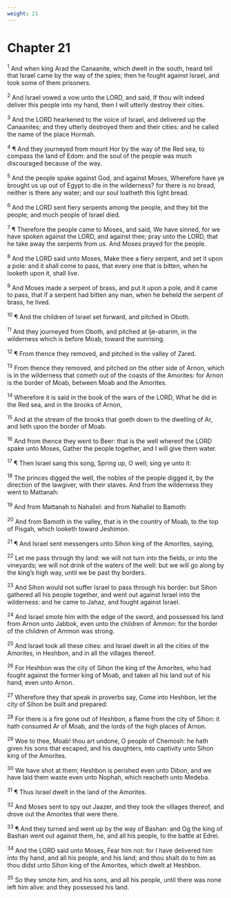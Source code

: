 ```yaml
---
weight: 21
---
```


# Chapter 21

<sup>1</sup> And when king Arad the Canaanite, which dwelt in the south, heard tell that Israel came by the way of the spies; then he fought against Israel, and took some of them prisoners. 

<sup>2</sup> And Israel vowed a vow unto the LORD, and said, If thou wilt indeed deliver this people into my hand, then I will utterly destroy their cities. 

<sup>3</sup> And the LORD hearkened to the voice of Israel, and delivered up the Canaanites; and they utterly destroyed them and their cities: and he called the name of the place Hormah. 

<sup>4</sup> ¶ And they journeyed from mount Hor by the way of the Red sea, to compass the land of Edom: and the soul of the people was much discouraged because of the way. 

<sup>5</sup> And the people spake against God, and against Moses, Wherefore have ye brought us up out of Egypt to die in the wilderness? for there is no bread, neither is there any water; and our soul loatheth this light bread. 

<sup>6</sup> And the LORD sent fiery serpents among the people, and they bit the people; and much people of Israel died. 

<sup>7</sup> ¶ Therefore the people came to Moses, and said, We have sinned, for we have spoken against the LORD, and against thee; pray unto the LORD, that he take away the serpents from us. And Moses prayed for the people. 

<sup>8</sup> And the LORD said unto Moses, Make thee a fiery serpent, and set it upon a pole: and it shall come to pass, that every one that is bitten, when he looketh upon it, shall live. 

<sup>9</sup> And Moses made a serpent of brass, and put it upon a pole, and it came to pass, that if a serpent had bitten any man, when he beheld the serpent of brass, he lived. 

<sup>10</sup> ¶ And the children of Israel set forward, and pitched in Oboth. 

<sup>11</sup> And they journeyed from Oboth, and pitched at Ije-abarim, in the wilderness which is before Moab, toward the sunrising. 

<sup>12</sup> ¶ From thence they removed, and pitched in the valley of Zared. 

<sup>13</sup> From thence they removed, and pitched on the other side of Arnon, which is in the wilderness that cometh out of the coasts of the Amorites: for Arnon is the border of Moab, between Moab and the Amorites. 

<sup>14</sup> Wherefore it is said in the book of the wars of the LORD, What he did in the Red sea, and in the brooks of Arnon, 

<sup>15</sup> And at the stream of the brooks that goeth down to the dwelling of Ar, and lieth upon the border of Moab. 

<sup>16</sup> And from thence they went to Beer: that is the well whereof the LORD spake unto Moses, Gather the people together, and I will give them water. 

<sup>17</sup> ¶ Then Israel sang this song, Spring up, O well; sing ye unto it: 

<sup>18</sup> The princes digged the well, the nobles of the people digged it, by the direction of the lawgiver, with their staves. And from the wilderness they went to Mattanah: 

<sup>19</sup> And from Mattanah to Nahaliel: and from Nahaliel to Bamoth: 

<sup>20</sup> And from Bamoth in the valley, that is in the country of Moab, to the top of Pisgah, which looketh toward Jeshimon. 

<sup>21</sup> ¶ And Israel sent messengers unto Sihon king of the Amorites, saying, 

<sup>22</sup> Let me pass through thy land: we will not turn into the fields, or into the vineyards; we will not drink of the waters of the well: but we will go along by the king’s high way, until we be past thy borders. 

<sup>23</sup> And Sihon would not suffer Israel to pass through his border: but Sihon gathered all his people together, and went out against Israel into the wilderness: and he came to Jahaz, and fought against Israel. 

<sup>24</sup> And Israel smote him with the edge of the sword, and possessed his land from Arnon unto Jabbok, even unto the children of Ammon: for the border of the children of Ammon was strong. 

<sup>25</sup> And Israel took all these cities: and Israel dwelt in all the cities of the Amorites, in Heshbon, and in all the villages thereof. 

<sup>26</sup> For Heshbon was the city of Sihon the king of the Amorites, who had fought against the former king of Moab, and taken all his land out of his hand, even unto Arnon. 

<sup>27</sup> Wherefore they that speak in proverbs say, Come into Heshbon, let the city of Sihon be built and prepared: 

<sup>28</sup> For there is a fire gone out of Heshbon, a flame from the city of Sihon: it hath consumed Ar of Moab, and the lords of the high places of Arnon. 

<sup>29</sup> Woe to thee, Moab! thou art undone, O people of Chemosh: he hath given his sons that escaped, and his daughters, into captivity unto Sihon king of the Amorites. 

<sup>30</sup> We have shot at them; Heshbon is perished even unto Dibon, and we have laid them waste even unto Nophah, which reacheth unto Medeba. 

<sup>31</sup> ¶ Thus Israel dwelt in the land of the Amorites. 

<sup>32</sup> And Moses sent to spy out Jaazer, and they took the villages thereof, and drove out the Amorites that were there. 

<sup>33</sup> ¶ And they turned and went up by the way of Bashan: and Og the king of Bashan went out against them, he, and all his people, to the battle at Edrei. 

<sup>34</sup> And the LORD said unto Moses, Fear him not: for I have delivered him into thy hand, and all his people, and his land; and thou shalt do to him as thou didst unto Sihon king of the Amorites, which dwelt at Heshbon. 

<sup>35</sup> So they smote him, and his sons, and all his people, until there was none left him alive: and they possessed his land. 


